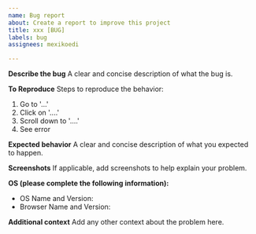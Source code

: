 ```yaml
---
name: Bug report
about: Create a report to improve this project
title: xxx [BUG]
labels: bug
assignees: mexikoedi

---
```


**Describe the bug**
A clear and concise description of what the bug is.

**To Reproduce**
Steps to reproduce the behavior:
1. Go to '...'
2. Click on '....'
3. Scroll down to '....'
4. See error

**Expected behavior**
A clear and concise description of what you expected to happen.

**Screenshots**
If applicable, add screenshots to help explain your problem.

**OS (please complete the following information):**
 - OS Name and Version: 
 - Browser Name and Version: 

**Additional context**
Add any other context about the problem here.
